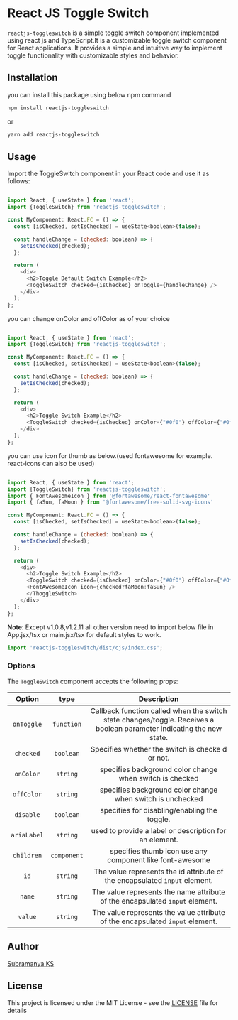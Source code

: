 # React JS Toggle Switch

<!-- 
![NPM Version](https://img.shields.io/npm/v/reactjs-toggleswitch) -->

`reactjs-toggleswitch` is  a simple toggle switch component implemented using react js and TypeScript.It is a customizable toggle switch component for React applications. It provides a simple and intuitive way to implement toggle functionality with customizable styles and behavior.

## Installation

you can install this package using below npm command

```sh
npm install reactjs-toggleswitch
```
or

```sh
yarn add reactjs-toggleswitch
```

## Usage

Import the ToggleSwitch component in your React code and use it as follows:

```js

import React, { useState } from 'react';
import {ToggleSwitch} from 'reactjs-toggleswitch';

const MyComponent: React.FC = () => {
  const [isChecked, setIsChecked] = useState<boolean>(false);

  const handleChange = (checked: boolean) => {
    setIsChecked(checked);
  };

  return (
    <div>
      <h2>Toggle Default Switch Example</h2>
      <ToggleSwitch checked={isChecked} onToggle={handleChange} />
    </div>
  );
};


```
you can change onColor and offColor as of your choice

```js

import React, { useState } from 'react';
import {ToggleSwitch} from 'reactjs-toggleswitch';

const MyComponent: React.FC = () => {
  const [isChecked, setIsChecked] = useState<boolean>(false);

  const handleChange = (checked: boolean) => {
    setIsChecked(checked);
  };

  return (
    <div>
      <h2>Toggle Switch Example</h2>
      <ToggleSwitch checked={isChecked} onColor={"#0f0"} offColor={"#0ff"}  onToggle={handleChange} />
    </div>
  );
};


```
you can use icon for thumb as below.(used fontawesome for example. react-icons can also be used)

```js

import React, { useState } from 'react';
import {ToggleSwitch} from 'reactjs-toggleswitch';
import { FontAwesomeIcon } from '@fortawesome/react-fontawesome'
import { faSun, faMoon } from '@fortawesome/free-solid-svg-icons'

const MyComponent: React.FC = () => {
  const [isChecked, setIsChecked] = useState<boolean>(false);

  const handleChange = (checked: boolean) => {
    setIsChecked(checked);
  };

  return (
    <div>
      <h2>Toggle Switch Example</h2>
      <ToggleSwitch checked={isChecked} onColor={"#0f0"} offColor={"#0ff"}  onToggle={handleChange} >
      <FontAwesomeIcon icon={checked?faMoon:faSun} />
      </ThoggleSwitch>
    </div>
  );
};


```


**Note**: Except v1.0.8,v1.2.11 all other version need to import below file in App.jsx/tsx or main.jsx/tsx for default styles to work.

```js
import 'reactjs-toggleswitch/dist/cjs/index.css';

```

### Options

The `ToggleSwitch` component accepts the following props:
<!-- 
* `checked`: (boolean) Specifies whether the switch is checked or not.
* `onToggle`: (function) Callback function called when the switch state changes. Receives a boolean parameter indicating the new state.
* `onColor` : (string)  specifies background color change when switch is checked
* `offColor` : (string)  specifies background color change when switch is unchecked
* `disable` : (boolean) specifies for disabling/enabling the toggle. -->

| Option | type | Description |
| :---: | :---: | :---: |
| `onToggle` | `function` | Callback function called when the switch state changes/toggle. Receives a boolean parameter indicating the new state. |
| `checked` | `boolean` | Specifies whether the switch is checke    d or not. |
| `onColor` | `string` | specifies background color change when switch is checked |
| `offColor` | `string` | specifies background color change when switch is unchecked |
| `disable` | `boolean` | specifies for disabling/enabling the toggle. |
| `ariaLabel` | `string`| used to provide a label or description for an element. |
|`children` |`component` | specifies thumb icon use any component like font-awesome |
| `id` | `string`| The value represents the id attribute of the encapsulated `input` element. |
| `name` | `string`| The value represents the name attribute of the encapsulated `input` element.|
| `value` | `string`| The value represents the value attribute of the encapsulated `input` element.|

## Author
[Subramanya KS](https://github.com/SubramanyaKS)

## License

This project is licensed under the MIT License - see the [LICENSE](./LICENSE) file for details